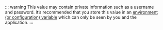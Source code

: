 ::: warning
This value may contain private information such as a username and password. It’s recommended that you store this value in an [environment (or configuration) variable](https://devcenter.heroku.com/articles/config-vars) which can only be seen by you and the application.
:::
